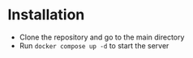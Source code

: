 # Installation

- Clone the repository and go to the main directory
- Run `docker compose up -d` to start the server